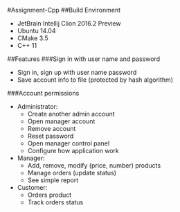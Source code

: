 #Assignment-Cpp
##Build Environment
* JetBrain Intellij Clion 2016.2 Preview
* Ubuntu 14.04
* CMake 3.5
* C++ 11

##Features
###Sign in with user name and password
* Sign in, sign up with user name password
* Save account info to file (protected by hash algorithm)

###Account permissions
* Administrator:
  * Create another admin account
  * Open manager account
  * Remove account
  * Reset password
  * Open manager control panel
  * Configure how application work
* Manager:
  * Add, remove, modify (price, number) products
  * Manage orders (update status)
  * See simple report
* Customer:
  * Orders product
  * Track orders status